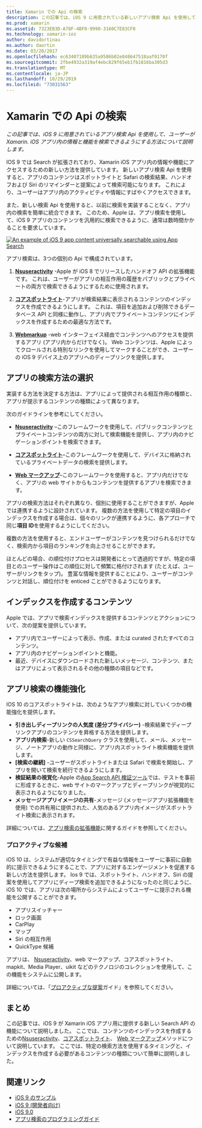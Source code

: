 ```yaml
---
title: Xamarin での Api の検索
description: この記事では、iOS 9 に用意されている新しいアプリ検索 Api を使用して、ユーザーが Xamarin. iOS アプリ内の情報と機能を検索できるようにする方法について説明します。
ms.prod: xamarin
ms.assetid: 7323EB3D-A78F-4BF0-9990-3160C7E83CF0
ms.technology: xamarin-ios
author: davidortinau
ms.author: daortin
ms.date: 03/20/2017
ms.openlocfilehash: ec63407189b635a9586b02e848647518aaf0170f
ms.sourcegitcommit: 2fbe4932a319af4ebc829f65eb1fb1816ba305d3
ms.translationtype: MT
ms.contentlocale: ja-JP
ms.lasthandoff: 10/29/2019
ms.locfileid: "73031563"
---
```

# <a name="search-apis-in-xamarinios"></a>Xamarin での Api の検索

_この記事では、iOS 9 に用意されているアプリ検索 Api を使用して、ユーザーが Xamarin. iOS アプリ内の情報と機能を検索できるようにする方法について説明します。_

IOS 9 では Search が拡張されており、Xamarin iOS アプリ内の情報や機能にアクセスするための新しい方法を提供しています。 新しいアプリ検索 Api を使用すると、アプリのコンテンツはスポットライトと Safari の検索結果、ハンドオフおよび Siri のリマインダーと提案によって検索可能になります。 これにより、ユーザーはアプリ内のアクティビティや情報にすばやくアクセスできます。

また、新しい検索 Api を使用すると、以前に検索を実装することなく、アプリ内の検索を簡単に統合できます。 このため、Apple は、アプリ検索を使用して、iOS 9 アプリのコンテンツを汎用的に検索できるように、通常は数時間かかることを要求しています。

[![](images/intro01.png "An example of iOS 9 app content universally searchable using App Search")](images/intro01.png#lightbox)

アプリ検索は、3つの個別の Api で構成されています。

1. [**Nsuseractivity**](nsuseractivity.md) -Apple が iOS 8 でリリースしたハンドオフ API の拡張機能です。 これは、ユーザーがアプリの相互作用の履歴をパブリックとプライベートの両方で検索できるようにするために使用されます。

2. [**コアスポットライト**](corespotlight.md)-アプリが検索結果に表示されるコンテンツのインデックスを作成できるようにします。 これは、項目を追加および削除できるデータベース API と同様に動作し、アプリ内でプライベートコンテンツにインデックスを作成するための最適な方法です。

3. [**Webmarkup**](web-markup.md) -web インターフェイス経由でコンテンツへのアクセスを提供するアプリ (アプリ内からだけでなく)。 Web コンテンツは、Apple によってクロールされる特別なリンクを使用してマークすることができ、ユーザーの iOS 9 デバイス上のアプリへのディープリンクを提供します。

## <a name="selecting-an-app-search-approach"></a>アプリの検索方法の選択

実装する方法を決定する方法は、アプリによって提供される相互作用の種類と、アプリが提示するコンテンツの種類によって異なります。

次のガイドラインを参考にしてください。

- [**Nsuseractivity**](nsuseractivity.md) –このフレームワークを使用して、パブリックコンテンツとプライベートコンテンツの両方に対して検索機能を提供し、アプリ内のナビゲーションポイントを検索できます。

- [**コアスポットライト**](corespotlight.md)–このフレームワークを使用して、デバイスに格納されているプライベートデータの検索を提供します。

- [**Web マークアップ**](web-markup.md)–このフレームワークを使用すると、アプリ内だけでなく、アプリの web サイトからもコンテンツを提供するアプリを検索できます。

アプリの検索方法はそれぞれ異なり、個別に使用することができますが、Apple では連携するように設計されています。 複数の方法を使用して特定の項目のインデックスを作成する場合は、個々のリンクが連携するように、各アプローチで同じ**項目 ID**を使用するようにしてください。

複数の方法を使用すると、エンドユーザーがコンテンツを見つけられるだけでなく、検索内から項目のランキングを向上させることができます。

ほとんどの場合、の順位付けプロセスは開発者にとって透過的ですが、特定の項目とのユーザー操作はこの順位に対して頻繁に格付けされます (たとえば、ユーザーがリンクをタップ)。
豊富な情報を提供することにより、ユーザーがコンテンツと対話し、順位付けを enticed ことができるようになります。

## <a name="what-content-to-index"></a>インデックスを作成するコンテンツ

Apple では、アプリで検索インデックスを提供するコンテンツとアクションについて、次の提案を提供しています。

- アプリ内でユーザーによって表示、作成、または curated されたすべてのコンテンツ。
- アプリ内のナビゲーションポイントと機能。
- 最近、デバイスにダウンロードされた新しいメッセージ、コンテンツ、またはアプリによって表示されるその他の種類の項目などです。

## <a name="app-search-enhancements"></a>アプリ検索の機能強化

IOS 10 のコアスポットライトは、次のようなアプリ検索に対していくつかの機能強化を提供します。

- **引き出しディープリンクの人気度 (差分プライバシー)** -検索結果でディープリンクアプリのコンテンツを昇格する方法を提供します。
- **アプリ内検索**-新しい `CSSearchQuery` クラスを使用して、メール、メッセージ、ノートアプリの動作と同様に、アプリ内スポットライト検索機能を提供します。
- **[検索の継続]** -ユーザーがスポットライトまたは Safari で検索を開始し、アプリを開いて検索を続行できるようにします。
- **検証結果の視覚化**-Apple の[App Search API 検証ツール](https://search.developer.apple.com/appsearch-validation-tool)では、テストを事前に形成するときに、web サイトのマークアップとディープリンクが視覚的に表示されるようになりました。
- **メッセージアプリイメージの共有**-メッセージ (メッセージアプリ拡張機能を使用) での共有用に提供された、人気のあるアプリ内イメージがスポットライト検索に表示されます。

詳細については、[アプリ検索の拡張機能](~/ios/platform/search/app-search-enhancements.md)に関するガイドを参照してください。

### <a name="proactive-suggestions"></a>プロアクティブな候補

iOS 10 は、システムが適切なタイミングで有益な情報をユーザーに事前に自動的に提示できるようにすることで、アプリに対するエンゲージメントを促進する新しい方法を提供します。 Ios 9 では、スポットライト、ハンドオフ、Siri の提案を使用してアプリにディープ検索を追加できるようになったのと同じように、iOS 10 では、アプリは次の場所からシステムによってユーザーに提示される機能を公開することができます。

- アプリスイッチャー
- ロック画面
- CarPlay
- マップ
- Siri の相互作用
- QuickType 候補 

アプリは、 [Nsuseractivity](xref:Foundation.NSUserActivity)、web マークアップ、コアスポットライト、mapkit、Media Player、uikit などのテクノロジのコレクションを使用して、この機能をシステムに公開します。

詳細については、「[プロアクティブな提案](~/ios/platform/search/proactive-suggestions.md)ガイド」を参照してください。

## <a name="summary"></a>まとめ

この記事では、iOS 9 が Xamarin iOS アプリ用に提供する新しい Search API の機能について説明しました。 ここでは、コンテンツのインデックスを作成するための[Nsuseractivity](nsuseractivity.md)、[コアスポットライト](corespotlight.md)、 [Web マークアップ](web-markup.md)メソッドについて説明しています。 ここでは、特定の検索方法を使用するタイミングと、インデックスを作成する必要があるコンテンツの種類について簡単に説明しました。

## <a name="related-links"></a>関連リンク

- [iOS 9 のサンプル](https://docs.microsoft.com/samples/browse/?products=xamarin&term=Xamarin.iOS+iOS9)
- [iOS 9 (開発者向け)](https://developer.apple.com/ios/pre-release/)
- [iOS 9.0](https://developer.apple.com/library/prerelease/ios/releasenotes/General/WhatsNewIniOS/Articles/iOS9.html)
- [アプリ検索のプログラミングガイド](https://developer.apple.com/library/prerelease/ios/documentation/General/Conceptual/AppSearch/index.html#//apple_ref/doc/uid/TP40016308)
